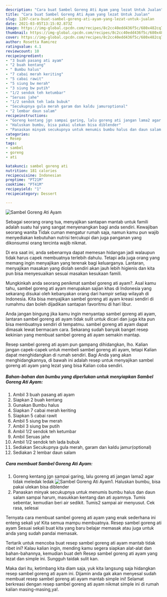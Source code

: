 ```yaml
---
description: "Cara buat Sambel Goreng Ati Ayam yang lezat Untuk Jualan"
title: "Cara buat Sambel Goreng Ati Ayam yang lezat Untuk Jualan"
slug: 1207-cara-buat-sambel-goreng-ati-ayam-yang-lezat-untuk-jualan
date: 2021-03-05T13:15:02.873Z
image: https://img-global.cpcdn.com/recipes/8c2cc40edd436f5c/680x482cq70/sambel-goreng-ati-ayam-foto-resep-utama.jpg
thumbnail: https://img-global.cpcdn.com/recipes/8c2cc40edd436f5c/680x482cq70/sambel-goreng-ati-ayam-foto-resep-utama.jpg
cover: https://img-global.cpcdn.com/recipes/8c2cc40edd436f5c/680x482cq70/sambel-goreng-ati-ayam-foto-resep-utama.jpg
author: Rosetta Ramirez
ratingvalue: 4.1
reviewcount: 10
recipeingredient:
- "3 buah pasang ati ayam"
- "2 buah kentang"
- " Bumbu halus"
- "7 cabai merah keriting"
- "5 cabai rawit"
- "5 siung bw merah"
- "3 siung bw putih"
- "1/2 sendok teh ketumbar"
- "Seruas jahe"
- "1/2 sendok teh lada bubuk"
- "Secukupnya gula merah garam dan kaldu jamuroptional"
- "2 lembar daun salam"
recipeinstructions:
- "Goreng kentang jgn sampai garing, lalu goreng ati jangan lama2 agar tidak meledak ledak"
- "Haluskan bumbu, bisa pakai ulekan bisa diblender"
- "Panaskan minyak secukupnya untuk menumis bumbu halus dan daun salam sampai harum, masukkan kentang dan ati ayamnya. Tumis sebentar, kemudian beri air sedikit. Tumis2 sampai air menyusut. Cek rasa, selesai"
categories:
- Resep
tags:
- sambel
- goreng
- ati

katakunci: sambel goreng ati 
nutrition: 181 calories
recipecuisine: Indonesian
preptime: "PT21M"
cooktime: "PT41M"
recipeyield: "1"
recipecategory: Dessert

---
```



![Sambel Goreng Ati Ayam](https://img-global.cpcdn.com/recipes/8c2cc40edd436f5c/680x482cq70/sambel-goreng-ati-ayam-foto-resep-utama.jpg)

Sebagai seorang orang tua, menyajikan santapan mantab untuk famili adalah suatu hal yang sangat menyenangkan bagi anda sendiri. Kewajiban seorang  wanita Tidak cuman mengatur rumah saja, namun kamu pun wajib menyediakan kebutuhan nutrisi tercukupi dan juga panganan yang dikonsumsi orang tercinta wajib nikmat.

Di era  saat ini, anda sebenarnya dapat memesan hidangan jadi walaupun tidak harus capek membuatnya terlebih dahulu. Tetapi ada juga orang yang memang ingin menyajikan yang terenak bagi keluarganya. Lantaran, menyajikan masakan yang diolah sendiri akan jauh lebih higienis dan kita pun bisa menyesuaikan sesuai masakan kesukaan famili. 



Mungkinkah anda seorang penikmat sambel goreng ati ayam?. Asal kamu tahu, sambel goreng ati ayam merupakan sajian khas di Indonesia yang sekarang disukai oleh kebanyakan orang dari hampir setiap wilayah di Indonesia. Kita bisa menyajikan sambel goreng ati ayam kreasi sendiri di rumahmu dan boleh dijadikan santapan favoritmu di hari libur.

Anda jangan bingung jika kamu ingin menyantap sambel goreng ati ayam, lantaran sambel goreng ati ayam tidak sulit untuk dicari dan juga kita pun bisa membuatnya sendiri di tempatmu. sambel goreng ati ayam dapat dimasak lewat bermacam cara. Sekarang sudah banyak banget resep kekinian yang membuat sambel goreng ati ayam semakin mantap.

Resep sambel goreng ati ayam pun gampang dihidangkan, lho. Kalian jangan capek-capek untuk membeli sambel goreng ati ayam, tetapi Kalian dapat menghidangkan di rumah sendiri. Bagi Anda yang akan menghidangkannya, di bawah ini adalah resep untuk menyajikan sambel goreng ati ayam yang lezat yang bisa Kalian coba sendiri.

<!--inarticleads1-->

##### Bahan-bahan dan bumbu yang diperlukan untuk menyiapkan Sambel Goreng Ati Ayam:

1. Ambil 3 buah pasang ati ayam
1. Siapkan 2 buah kentang
1. Gunakan  Bumbu halus
1. Siapkan 7 cabai merah keriting
1. Siapkan 5 cabai rawit
1. Ambil 5 siung bw merah
1. Ambil 3 siung bw putih
1. Ambil 1/2 sendok teh ketumbar
1. Ambil Seruas jahe
1. Ambil 1/2 sendok teh lada bubuk
1. Sediakan Secukupnya gula merah, garam dan kaldu jamur(optional)
1. Sediakan 2 lembar daun salam




<!--inarticleads2-->

##### Cara membuat Sambel Goreng Ati Ayam:

1. Goreng kentang jgn sampai garing, lalu goreng ati jangan lama2 agar tidak meledak ledak
<img src="https://img-global.cpcdn.com/steps/146149338852a496/160x128cq70/sambel-goreng-ati-ayam-langkah-memasak-1-foto.jpg" alt="Sambel Goreng Ati Ayam">1. Haluskan bumbu, bisa pakai ulekan bisa diblender
1. Panaskan minyak secukupnya untuk menumis bumbu halus dan daun salam sampai harum, masukkan kentang dan ati ayamnya. Tumis sebentar, kemudian beri air sedikit. Tumis2 sampai air menyusut. Cek rasa, selesai




Ternyata cara membuat sambel goreng ati ayam yang enak sederhana ini enteng sekali ya! Kita semua mampu membuatnya. Resep sambel goreng ati ayam Sesuai sekali buat kita yang baru belajar memasak atau juga untuk anda yang sudah pandai memasak.

Tertarik untuk mencoba buat resep sambel goreng ati ayam mantab tidak ribet ini? Kalau kalian ingin, mending kamu segera siapkan alat-alat dan bahan-bahannya, kemudian buat deh Resep sambel goreng ati ayam yang lezat dan simple ini. Sungguh taidak sulit kan. 

Maka dari itu, ketimbang kita diam saja, yuk kita langsung saja hidangkan resep sambel goreng ati ayam ini. Dijamin anda gak akan menyesal sudah membuat resep sambel goreng ati ayam mantab simple ini! Selamat berkreasi dengan resep sambel goreng ati ayam nikmat simple ini di rumah kalian masing-masing,ya!.

